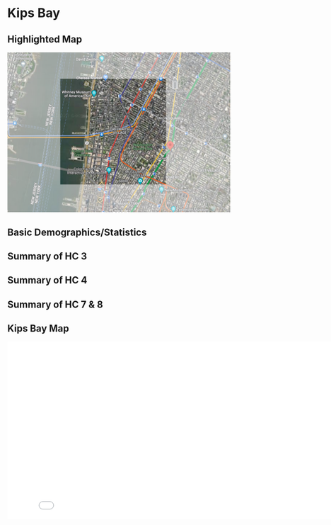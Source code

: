 # Kips Bay

## Highlighted Map
![Highlighted_map](image/highlight.png)

## Basic Demographics/Statistics

## Summary of HC 3

## Summary of HC 4

## Summary of HC 7 & 8

## Kips Bay Map
<iframe src="KipsBayMap.html" width="830" height="400" frameborder="0" frameborder="0" marginwidth="0" marginheight="0" allowfullscreen></iframe>
